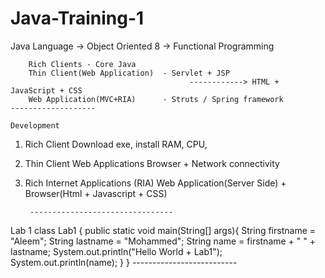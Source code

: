 # Java-Training-1

Java Language -> Object Oriented 
			8 -> Functional Programming
			
		Rich Clients - Core Java
		Thin Client(Web Application)  - Servlet + JSP
											------------> HTML + JavaScript + CSS
		Web Application(MVC+RIA)	  - Struts / Spring framework
    -------------------
    
    Development

1. Rich Client
		Download exe, install
		RAM, CPU, 

2. Thin Client
		Web Applications
		Browser + Network connectivity

3. Rich Internet Applications (RIA)
		Web Application(Server Side) + 
				Browser(Html + Javascript + CSS)
        
        --------------------------------
        
 Lab 1
  class Lab1 {
    public static void main(String[] args){
    String firstname = "Aleem";
    String lastname = "Mohammed";
    String name = firstname + "  " + lastname;
    System.out.println("Hello World + Lab1");
    System.out.println(name);
      }
    }
    --------------------------
    
